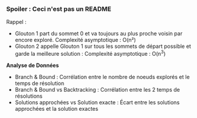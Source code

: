 ### Spoiler : Ceci n'est pas un README

Rappel : 
- Glouton 1 part du sommet 0 et va toujours au plus proche voisin par encore exploré. 
    Complexité asymptotique : O(n²)
- Glouton 2 appelle Glouton 1 sur tous les sommets de départ possible et garde la meilleure solution :
    Complexité asymptotique : O(n<sup>3</sup>)

__Analyse de Données__
- Branch & Bound : Corrélation entre le nombre de noeuds explorés et le temps de résolution
- Branch & Bound vs Backtracking : Corrélation entre les 2 temps de résolutions
- Solutions approchées vs Solution exacte : Écart entre les solutions approchées et la solution exactes
